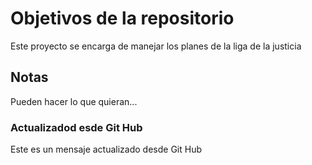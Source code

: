 # Objetivos de la repositorio

Este proyecto se encarga de manejar los planes de la liga de la justicia


## Notas
Pueden hacer lo que quieran...

### Actualizadod esde Git Hub
Este es un mensaje actualizado desde Git Hub
